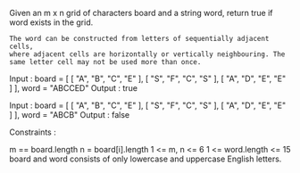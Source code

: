 Given an m x n grid of characters board and a string word, return true if word exists in the grid.

    The word can be constructed from letters of sequentially adjacent cells,
    where adjacent cells are horizontally or vertically neighbouring. The same letter cell may not be used more than once.

Input : board = [ [ "A", "B", "C", "E" ], [ "S", "F", "C", "S" ], [ "A", "D", "E", "E" ] ],
word = "ABCCED"
Output : true

Input : board = [ [ "A", "B", "C", "E" ], [ "S", "F", "C", "S" ], [ "A", "D", "E", "E" ] ],
word = "ABCB"
Output : false

Constraints :

m == board.length
n = board[i].length 1 <= m,
n <= 6 1 <= word.length <= 15 board and word consists of only lowercase and uppercase English letters.
